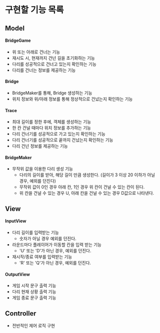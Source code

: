 # 구현할 기능 목록

## Model

#### BridgeGame
- 위 또는 아래로 건너는 기능
- 재시도 시, 현재까지 건넌 길을 초기화하는 기능
- 다리를 성공적으로 건너고 있는지 확인하는 기능
- 다리를 건너는 정보를 제공하는 기능

#### Bridge
- BridgeMaker를 통해, Bridge 생성하는 기능
- 위치 정보와 위/아래 정보를 통해 정상적으로 건넜는지 확인하는 기능

#### Trace
- 최대 길이를 정한 후에, 객체를 생성하는 기능
- 한 칸 건널 때마다 위치 정보를 추가하는 기능
- 다리 건너기를 성공적으로 가고 있는지 확인하는 기능
- 다리 건너기를 성공적으로 끝까지 건넜는지 확인하는 기능
- 다리 건넌 정보를 제공하는 기능

#### BridgeMaker
- 무작위 값을 이용한 다리 생성 기능
  - 다리의 길이를 받아, 해당 길이 만큼 생성한다. (길이가 3 이상 20 이하가 아닐 경우, 예외를 던진다)
  - 무작위 값이 0인 경우 아래 칸, 1인 경우 위 칸이 건널 수 있는 칸이 된다.
  - 위 칸을 건널 수 있는 경우 U, 아래 칸을 건널 수 있는 경우 D값으로 나타낸다.

## View
#### InputView
- 다리 길이를 입력받는 기능
  - 숫자가 아닐 경우 예외를 던진다.
- 라운드마다 플레이어가 이동할 칸을 입력 받는 기능
  - 'U' 또는 'D'가 아닌 경우, 예외를 던진다.
- 재시작/종료 여부를 입력받는 기능
  - 'R' 또는 'Q'가 아닌 경우, 예외를 던진다.

#### OutputView
- 게임 시작 문구 출력 기능
- 다리 현재 상황 출력 기능
- 게임 종료 문구 출력 기능

## Controller
- 전반적인 제어 로직 구현
